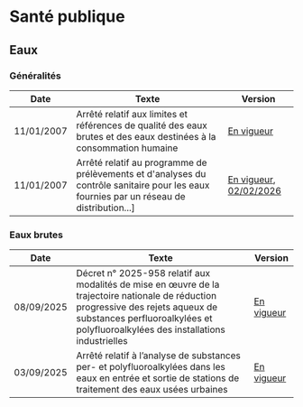 # Santé publique

## Eaux

### Généralités

| Date       | Texte                                                                                                                                    | Version                                                                                                                                                         |
| ---------- | ---------------------------------------------------------------------------------------------------------------------------------------- | --------------------------------------------------------------------------------------------------------------------------------------------------------------- |
| 11/01/2007 | Arrêté relatif aux limites et références de qualité des eaux brutes et des eaux destinées à la consommation humaine                      | [En vigueur](https://www.legifrance.gouv.fr/loda/id/JORFTEXT000000465574)                                                                                       |
| 11/01/2007 | Arrêté relatif au programme de prélèvements et d'analyses du contrôle sanitaire pour les eaux fournies par un réseau de distribution...] | [En vigueur](https://www.legifrance.gouv.fr/loda/id/JORFTEXT000000466614), [02/02/2026](https://www.legifrance.gouv.fr/loda/id/JORFTEXT000000466614/2026-02-02) |

### Eaux brutes

| Date       | Texte                                                                                                                                                                                                                  | Version                                                                                                   |
| ---------- | ---------------------------------------------------------------------------------------------------------------------------------------------------------------------------------------------------------------------- | --------------------------------------------------------------------------------------------------------- |
| 08/09/2025 | Décret n° 2025-958 relatif aux modalités de mise en œuvre de la trajectoire nationale de réduction progressive des rejets aqueux de substances perfluoroalkylées et polyfluoroalkylées des installations industrielles | [En vigueur](https://www.legifrance.gouv.fr/download/pdf?id=okg8pYdlzqssb9b30JjqozzKga8V-YH3-rrHzId_qtk=) |
| 03/09/2025 | Arrêté relatif à l’analyse de substances per- et polyfluoroalkylées dans les eaux en entrée et sortie de stations de traitement des eaux usées urbaines                                                                | [En vigueur](https://www.legifrance.gouv.fr/download/pdf?id=rb8gm4rObqLryfLTFw-FBWt-sITN1xAdMltMVWiaAdM=) |